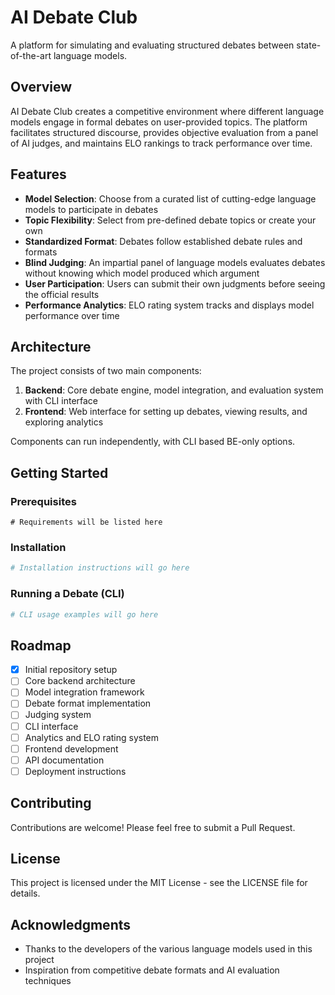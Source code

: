 # AI Debate Club

A platform for simulating and evaluating structured debates between state-of-the-art language models.

## Overview

AI Debate Club creates a competitive environment where different language models engage in formal debates on user-provided topics. The platform facilitates structured discourse, provides objective evaluation from a panel of AI judges, and maintains ELO rankings to track performance over time.

## Features

- **Model Selection**: Choose from a curated list of cutting-edge language models to participate in debates
- **Topic Flexibility**: Select from pre-defined debate topics or create your own
- **Standardized Format**: Debates follow established debate rules and formats
- **Blind Judging**: An impartial panel of language models evaluates debates without knowing which model produced which argument
- **User Participation**: Users can submit their own judgments before seeing the official results
- **Performance Analytics**: ELO rating system tracks and displays model performance over time

## Architecture

The project consists of two main components:

1. **Backend**: Core debate engine, model integration, and evaluation system with CLI interface
2. **Frontend**: Web interface for setting up debates, viewing results, and exploring analytics

Components can run independently, with CLI based BE-only options.

## Getting Started

### Prerequisites

```
# Requirements will be listed here
```

### Installation

```bash
# Installation instructions will go here
```

### Running a Debate (CLI)

```bash
# CLI usage examples will go here
```

## Roadmap

- [x] Initial repository setup
- [ ] Core backend architecture
- [ ] Model integration framework
- [ ] Debate format implementation
- [ ] Judging system
- [ ] CLI interface
- [ ] Analytics and ELO rating system
- [ ] Frontend development
- [ ] API documentation
- [ ] Deployment instructions

## Contributing

Contributions are welcome! Please feel free to submit a Pull Request.

## License

This project is licensed under the MIT License - see the LICENSE file for details.

## Acknowledgments

- Thanks to the developers of the various language models used in this project
- Inspiration from competitive debate formats and AI evaluation techniques
